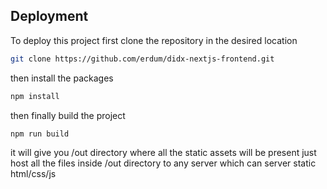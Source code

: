
## Deployment

To deploy this project first clone the repository in the desired location

```bash
git clone https://github.com/erdum/didx-nextjs-frontend.git
```

then install the packages
```bash
npm install
```

then finally build the project
```bash
npm run build
```

it will give you /out directory where all the static assets will be present just host all the files inside /out directory to any server which can server static html/css/js
